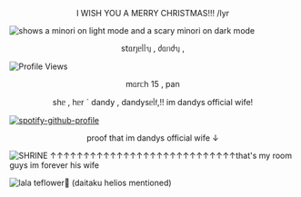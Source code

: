 <p align="center">I WISH YOU A MERRY CHRISTMAS!!! /lyr</p>




<picture>
 <source media="(prefers-color-scheme: dark)" [srcset="(https://files.catbox.moe/24c4qe.png)">
 <source media="(prefers-color-scheme: light)" srcset="https://files.catbox.moe/hx3f76.png">
 <img alt="shows a minori on light mode and a scary minori on dark mode" src="https://files.catbox.moe/24c4qe.png">
</picture>


<p align="center">s𝗍ᥲrȷᥱᥣᥣᥡ , ძᥲᥒძᥡ ,</p>

![Profile Views](https://komarev.com/ghpvc/?username=starjelly&color=b8c0ff)

<p align="center">mᥲrᥴһ 15 , pan</p>

<p align="center">sһᥱ , һᥱr ˊ dandy , dandysᥱᥣ𝖿,!! im dandys official wife!</p>


[![spotify-github-profile](https://spotify-github-profile.kittinanx.com/api/view?uid=31uk2jsu2ijbjj35ijv7mokxi37a&cover_image=true&theme=spotify-embed&show_offline=false&background_color=91ba72&interchange=true&profanity=false&mode=dark&bar_color=c4d1a1&bar_color_cover=true)](https://spotify-github-profile.kittinanx.com/api/view?uid=31uk2jsu2ijbjj35ijv7mokxi37a&redirect=true)
 

<p align="center">proof that im dandys official wife ↓</p>


![SHRINE](https://files.catbox.moe/0n2qf6.jpg)
↑↑↑↑↑↑↑↑↑↑↑↑↑↑↑↑↑↑↑↑↑↑↑↑↑↑↑↑that's my room guys im forever his wife

![lala](https://files.catbox.moe/w5wfra.jpg) 
teflower🥹 (daitaku helios mentioned)